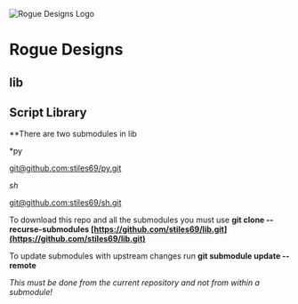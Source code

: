 ![Rogue Designs Logo](https://storage.googleapis.com/stiles-images/RogueLogo-256x158.png)

# Rogue Designs

## lib

## Script Library

**There are two submodules in lib

*py

[git@github.com:stiles69/py.git](https://github.com/stiles69/py.git)

*sh*

[git@github.com:stiles69/sh.git](https://github.com/stiles69/sh.git)

To download this repo and all the submodules you must use **git clone --recurse-submodules [https://github.com/stiles69/lib.git](https://github.com/stiles69/lib.git)**

To update submodules with upstream changes run **git submodule update --remote**

*This must be done from the current repository and not from within a submodule!*

